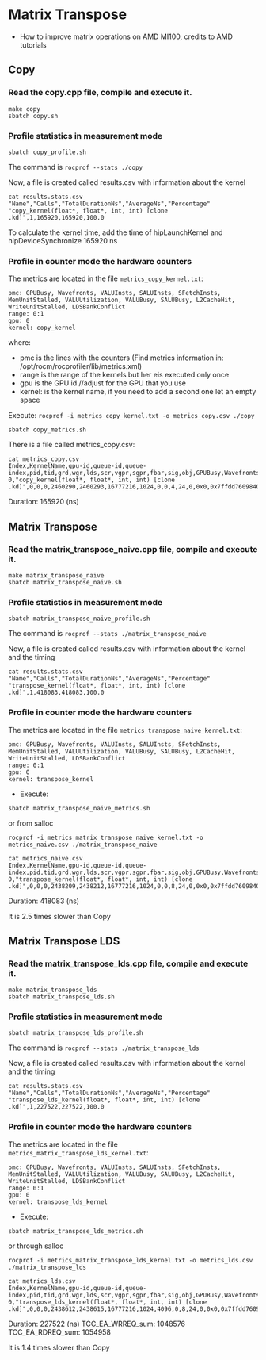# Matrix Transpose

* How to improve matrix operations on AMD MI100, credits to AMD tutorials

## Copy

### Read the copy.cpp file, compile and execute it.

```
make copy
sbatch copy.sh
```

### Profile statistics in measurement mode

```
sbatch copy_profile.sh
```

The command is `rocprof --stats ./copy`


Now, a file is created called results.csv  with information about the kernel


```
cat results.stats.csv
"Name","Calls","TotalDurationNs","AverageNs","Percentage"
"copy_kernel(float*, float*, int, int) [clone .kd]",1,165920,165920,100.0
```


To calculate the kernel time, add the time of hipLaunchKernel and hipDeviceSynchronize 165920 ns

### Profile in counter mode the hardware counters

The metrics are located in the file  `metrics_copy_kernel.txt`:

```
pmc: GPUBusy, Wavefronts, VALUInsts, SALUInsts, SFetchInsts, MemUnitStalled, VALUUtilization, VALUBusy, SALUBusy, L2CacheHit, WriteUnitStalled, LDSBankConflict
range: 0:1
gpu: 0
kernel: copy_kernel
```

where:
* pmc is the lines with the counters (Find metrics information in: /opt/rocm/rocprofiler/lib/metrics.xml) 
* range is the range of the kernels but her eis executed only once
* gpu is the GPU id //adjust for the GPU that you use
* kernel: is the kernel name, if you need to add a second one let an empty space


Execute: `rocprof -i metrics_copy_kernel.txt -o metrics_copy.csv ./copy `

```
sbatch copy_metrics.sh
```

There is a file called metrics_copy.csv:

```
cat metrics_copy.csv
Index,KernelName,gpu-id,queue-id,queue-index,pid,tid,grd,wgr,lds,scr,vgpr,sgpr,fbar,sig,obj,GPUBusy,Wavefronts,VALUInsts,SALUInsts,SFetchInsts,MemUnitStalled,VALUUtilization,VALUBusy,SALUBusy,L2CacheHit,WriteUnitStalled,LDSBankConflict
0,"copy_kernel(float*, float*, int, int) [clone .kd]",0,0,0,2460290,2460293,16777216,1024,0,0,4,24,0,0x0,0x7ffdd7609840,100,262144,11,1,2,13,100,13,1,0,6,0
```

Duration: 165920 (ns)

## Matrix Transpose
### Read the matrix_transpose_naive.cpp file, compile and execute it.

```
make matrix_transpose_naive
sbatch matrix_transpose_naive.sh
```

### Profile statistics in measurement mode

```
sbatch matrix_transpose_naive_profile.sh
```

The command is `rocprof --stats ./matrix_transpose_naive`

Now, a file is created called results.csv with information about the kernel and the timing

```
cat results.stats.csv
"Name","Calls","TotalDurationNs","AverageNs","Percentage"
"transpose_kernel(float*, float*, int, int) [clone .kd]",1,418083,418083,100.0
```


### Profile in counter mode the hardware counters

The metrics are located in the file  `metrics_transpose_naive_kernel.txt`:

```
pmc: GPUBusy, Wavefronts, VALUInsts, SALUInsts, SFetchInsts, MemUnitStalled, VALUUtilization, VALUBusy, SALUBusy, L2CacheHit, WriteUnitStalled, LDSBankConflict
range: 0:1
gpu: 0
kernel: transpose_kernel
```

* Execute: 

```
sbatch matrix_transpose_naive_metrics.sh
```

or from salloc 

`rocprof -i metrics_matrix_transpose_naive_kernel.txt -o metrics_naive.csv ./matrix_transpose_naive`


```
cat metrics_naive.csv
Index,KernelName,gpu-id,queue-id,queue-index,pid,tid,grd,wgr,lds,scr,vgpr,sgpr,fbar,sig,obj,GPUBusy,Wavefronts,VALUInsts,SALUInsts,SFetchInsts,MemUnitStalled,VALUUtilization,VALUBusy,SALUBusy,L2CacheHit,WriteUnitStalled,LDSBankConflict
0,"transpose_kernel(float*, float*, int, int) [clone .kd]",0,0,0,2438209,2438212,16777216,1024,0,0,8,24,0,0x0,0x7ffdd7609840,100,262144,16,0,2,83,100,6,0,77,0,0
```

Duration: 418083 (ns)

It is 2.5 times slower than Copy

## Matrix Transpose LDS
### Read the matrix_transpose_lds.cpp file, compile and execute it.

```
make matrix_transpose_lds
sbatch matrix_transpose_lds.sh
```

### Profile statistics in measurement mode

```
sbatch matrix_transpose_lds_profile.sh
```

The command is `rocprof --stats ./matrix_transpose_lds`

Now, a file is created called results.csv with information about the kernel and the timing

```
cat results.stats.csv
"Name","Calls","TotalDurationNs","AverageNs","Percentage"
"transpose_lds_kernel(float*, float*, int, int) [clone .kd]",1,227522,227522,100.0
```


### Profile in counter mode the hardware counters

The metrics are located in the file  `metrics_matrix_transpose_lds_kernel.txt`:

```
pmc: GPUBusy, Wavefronts, VALUInsts, SALUInsts, SFetchInsts, MemUnitStalled, VALUUtilization, VALUBusy, SALUBusy, L2CacheHit, WriteUnitStalled, LDSBankConflict
range: 0:1
gpu: 0
kernel: transpose_lds_kernel
```

* Execute: 

```
sbatch matrix_transpose_lds_metrics.sh
```

or through salloc

`rocprof -i metrics_matrix_transpose_lds_kernel.txt -o metrics_lds.csv ./matrix_transpose_lds`


```
cat metrics_lds.csv
Index,KernelName,gpu-id,queue-id,queue-index,pid,tid,grd,wgr,lds,scr,vgpr,sgpr,fbar,sig,obj,GPUBusy,Wavefronts,VALUInsts,SALUInsts,SFetchInsts,MemUnitStalled,VALUUtilization,VALUBusy,SALUBusy,L2CacheHit,WriteUnitStalled,LDSBankConflict
0,"transpose_lds_kernel(float*, float*, int, int) [clone .kd]",0,0,0,2438612,2438615,16777216,1024,4096,0,8,24,0,0x0,0x7ffdd7609880,100,262144,20,2,2,26,100,26,2,0,0,67
```

Duration: 227522 (ns)
TCC_EA_WRREQ_sum: 1048576
TCC_EA_RDREQ_sum: 1054958

It is 1.4 times slower than Copy
